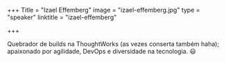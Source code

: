 +++
Title = "Izael Effemberg"
image = "izael-effemberg.jpg"
type = "speaker"
linktitle = "izael-effemberg"

+++

Quebrador de builds na ThoughtWorks (as vezes conserta também haha); apaixonado por agilidade, DevOps e diversidade na tecnologia. 😃